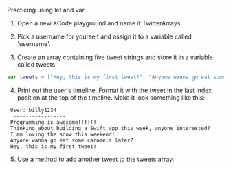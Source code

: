 Practicing using let and var

1. Open a new XCode playground and name it TwitterArrays.

2. Pick a username for yourself and assign it to a variable called 'username'.

3. Create an array containing five tweet strings and store it in a variable called tweets
  ```Swift
  var tweets = ["Hey, this is my first tweet!", "Anyone wanna go eat some caramels later?", "I am loving the snow this weekend!", "Thinking about building a Swift app this week, anyone interested?", "Programming is awesome!!!!!!"]
  ```
4. Print out the user's timeline. Format it with the tweet in the last index position at the top of the timeline. Make it look something like this:
 ```
  User: billy1234
   -----------------
  Programming is awesome!!!!!!
  Thinking about building a Swift app this week, anyone interested?
  I am loving the snow this weekend!
  Anyone wanna go eat some caramels later?
  Hey, this is my first tweet!
 ```
5. Use a method to add another tweet to the tweets array.

